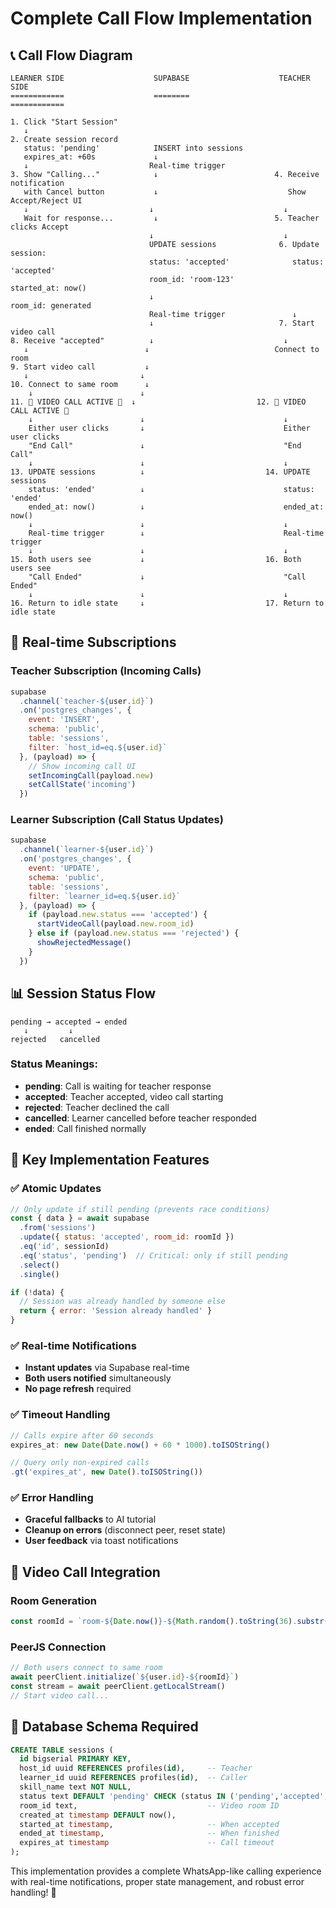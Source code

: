 # Complete Call Flow Implementation

## 📞 Call Flow Diagram

```
LEARNER SIDE                    SUPABASE                    TEACHER SIDE
============                    ========                    ============

1. Click "Start Session"
   ↓
2. Create session record
   status: 'pending'            INSERT into sessions        
   expires_at: +60s             ↓
   ↓                           Real-time trigger
3. Show "Calling..."            ↓                          4. Receive notification
   with Cancel button           ↓                             Show Accept/Reject UI
   ↓                           ↓                             ↓
   Wait for response...         ↓                          5. Teacher clicks Accept
                               ↓                             ↓
                               UPDATE sessions              6. Update session:
                               status: 'accepted'              status: 'accepted'
                               room_id: 'room-123'             started_at: now()
                               ↓                               room_id: generated
                               Real-time trigger               ↓
                               ↓                            7. Start video call
8. Receive "accepted"          ↓                             ↓
   ↓                          ↓                            Connect to room
9. Start video call           ↓
   ↓                         ↓
10. Connect to same room      ↓
    ↓                        ↓
11. 🎥 VIDEO CALL ACTIVE 🎥  ↓                           12. 🎥 VIDEO CALL ACTIVE 🎥
    ↓                        ↓                               ↓
    Either user clicks       ↓                               Either user clicks
    "End Call"               ↓                               "End Call"
    ↓                        ↓                               ↓
13. UPDATE sessions          ↓                           14. UPDATE sessions
    status: 'ended'          ↓                               status: 'ended'
    ended_at: now()          ↓                               ended_at: now()
    ↓                        ↓                               ↓
    Real-time trigger        ↓                               Real-time trigger
    ↓                        ↓                               ↓
15. Both users see           ↓                           16. Both users see
    "Call Ended"             ↓                               "Call Ended"
    ↓                        ↓                               ↓
16. Return to idle state     ↓                           17. Return to idle state
```

## 🔄 Real-time Subscriptions

### Teacher Subscription (Incoming Calls)
```javascript
supabase
  .channel(`teacher-${user.id}`)
  .on('postgres_changes', {
    event: 'INSERT',
    schema: 'public',
    table: 'sessions',
    filter: `host_id=eq.${user.id}`
  }, (payload) => {
    // Show incoming call UI
    setIncomingCall(payload.new)
    setCallState('incoming')
  })
```

### Learner Subscription (Call Status Updates)
```javascript
supabase
  .channel(`learner-${user.id}`)
  .on('postgres_changes', {
    event: 'UPDATE',
    schema: 'public',
    table: 'sessions',
    filter: `learner_id=eq.${user.id}`
  }, (payload) => {
    if (payload.new.status === 'accepted') {
      startVideoCall(payload.new.room_id)
    } else if (payload.new.status === 'rejected') {
      showRejectedMessage()
    }
  })
```

## 📊 Session Status Flow

```
pending → accepted → ended
   ↓         ↓
rejected   cancelled
```

### Status Meanings:
- **pending**: Call is waiting for teacher response
- **accepted**: Teacher accepted, video call starting
- **rejected**: Teacher declined the call
- **cancelled**: Learner cancelled before teacher responded
- **ended**: Call finished normally

## 🎯 Key Implementation Features

### ✅ Atomic Updates
```javascript
// Only update if still pending (prevents race conditions)
const { data } = await supabase
  .from('sessions')
  .update({ status: 'accepted', room_id: roomId })
  .eq('id', sessionId)
  .eq('status', 'pending')  // Critical: only if still pending
  .select()
  .single()

if (!data) {
  // Session was already handled by someone else
  return { error: 'Session already handled' }
}
```

### ✅ Real-time Notifications
- **Instant updates** via Supabase real-time
- **Both users notified** simultaneously
- **No page refresh** required

### ✅ Timeout Handling
```javascript
// Calls expire after 60 seconds
expires_at: new Date(Date.now() + 60 * 1000).toISOString()

// Query only non-expired calls
.gt('expires_at', new Date().toISOString())
```

### ✅ Error Handling
- **Graceful fallbacks** to AI tutorial
- **Cleanup on errors** (disconnect peer, reset state)
- **User feedback** via toast notifications

## 🚀 Video Call Integration

### Room Generation
```javascript
const roomId = `room-${Date.now()}-${Math.random().toString(36).substr(2, 9)}`
```

### PeerJS Connection
```javascript
// Both users connect to same room
await peerClient.initialize(`${user.id}-${roomId}`)
const stream = await peerClient.getLocalStream()
// Start video call...
```

## 🔧 Database Schema Required

```sql
CREATE TABLE sessions (
  id bigserial PRIMARY KEY,
  host_id uuid REFERENCES profiles(id),     -- Teacher
  learner_id uuid REFERENCES profiles(id),  -- Caller
  skill_name text NOT NULL,
  status text DEFAULT 'pending' CHECK (status IN ('pending','accepted','rejected','cancelled','ended')),
  room_id text,                             -- Video room ID
  created_at timestamp DEFAULT now(),
  started_at timestamp,                     -- When accepted
  ended_at timestamp,                       -- When finished
  expires_at timestamp                      -- Call timeout
);
```

This implementation provides a complete WhatsApp-like calling experience with real-time notifications, proper state management, and robust error handling! 🎉